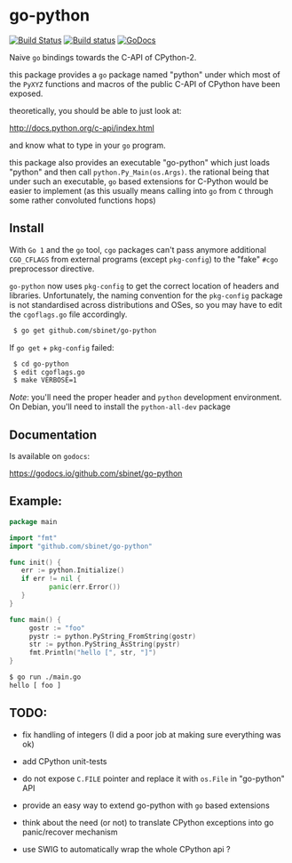 go-python
=========

[![Build Status](https://travis-ci.org/sbinet/go-python.svg?branch=master)](https://travis-ci.org/sbinet/go-python)
[![Build status](https://ci.appveyor.com/api/projects/status/n0ujg8no487a89vo/branch/master?svg=true)](https://ci.appveyor.com/project/sbinet/go-python/branch/master)
[![GoDocs](https://godocs.io/github.com/sbinet/go-python?status.svg)](https://godocs.io/github.com/sbinet/go-python)

Naive `go` bindings towards the C-API of CPython-2.

this package provides a ``go`` package named "python" under which most of the ``PyXYZ`` functions and macros of the public C-API of CPython have been exposed.

theoretically, you should be able to just look at:

  http://docs.python.org/c-api/index.html

and know what to type in your ``go`` program.


this package also provides an executable "go-python" which just loads "python" and then call ``python.Py_Main(os.Args)``.
the rational being that under such an executable, ``go`` based extensions for C-Python would be easier to implement (as this usually means calling into ``go`` from ``C`` through some rather convoluted functions hops)


## Install

With `Go 1` and the ``go`` tool, ``cgo`` packages can't pass anymore
additional ``CGO_CFLAGS`` from external programs (except `pkg-config`)
to the "fake" ``#cgo`` preprocessor directive.

``go-python`` now uses ``pkg-config`` to get the correct location of
headers and libraries.
Unfortunately, the naming convention for the ``pkg-config`` package is
not standardised across distributions and OSes, so you may have to
edit the ``cgoflags.go`` file accordingly.

```sh
 $ go get github.com/sbinet/go-python
```

If ``go get`` + ``pkg-config`` failed:

```sh
 $ cd go-python
 $ edit cgoflags.go
 $ make VERBOSE=1
```

*Note*: you'll need the proper header and `python` development environment. On Debian, you'll need to install the ``python-all-dev`` package

Documentation
-------------

Is available on ``godocs``:

 https://godocs.io/github.com/sbinet/go-python


Example:
--------

```go
package main

import "fmt"
import "github.com/sbinet/go-python"

func init() {
   err := python.Initialize()
   if err != nil {
          panic(err.Error())
   } 
}

func main() {
 	 gostr := "foo" 
	 pystr := python.PyString_FromString(gostr)
	 str := python.PyString_AsString(pystr)
	 fmt.Println("hello [", str, "]")
}
```

```sh
$ go run ./main.go
hello [ foo ]
```

TODO:
-----

 - fix handling of integers (I did a poor job at making sure everything was ok)

 - add CPython unit-tests

 - do not expose ``C.FILE`` pointer and replace it with ``os.File`` in "go-python" API

 - provide an easy way to extend go-python with ``go`` based extensions

 - think about the need (or not) to translate CPython exceptions into go panic/recover mechanism

 - use SWIG to automatically wrap the whole CPython api ?
